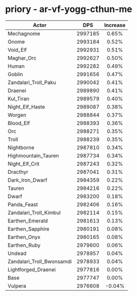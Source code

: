 # priory - ar-vf-yogg-cthun-me
| Actor | DPS | Increase |
|---|:---:|:---:|
|Mechagnome|2997185|0.65%|
|Gnome|2993184|0.52%|
|Void_Elf|2992931|0.51%|
|Maghar_Orc|2992627|0.50%|
|Human|2992282|0.49%|
|Goblin|2991656|0.47%|
|Zandalari_Troll_Paku|2990042|0.41%|
|Draenei|2989890|0.41%|
|Kul_Tiran|2989579|0.40%|
|Night_Elf_Haste|2989087|0.38%|
|Worgen|2988844|0.37%|
|Blood_Elf|2988393|0.36%|
|Orc|2988271|0.35%|
|Troll|2988239|0.35%|
|Nightborne|2987810|0.34%|
|Highmountain_Tauren|2987734|0.34%|
|Night_Elf_Crit|2987243|0.32%|
|Dracthyr|2987041|0.31%|
|Dark_Iron_Dwarf|2984359|0.22%|
|Tauren|2984216|0.22%|
|Dwarf|2983200|0.18%|
|Panda_Feast|2982406|0.16%|
|Zandalari_Troll_Kimbul|2982114|0.15%|
|Earthen_Emerald|2981613|0.13%|
|Earthen_Sapphire|2980191|0.08%|
|Earthen_Onyx|2980165|0.08%|
|Earthen_Ruby|2979600|0.06%|
|Undead|2978957|0.04%|
|Zandalari_Troll_Bwonsamdi|2978933|0.04%|
|Lightforged_Draenei|2977816|0.00%|
|Base|2977747|0.00%|
|Vulpera|2976608|-0.04%|

